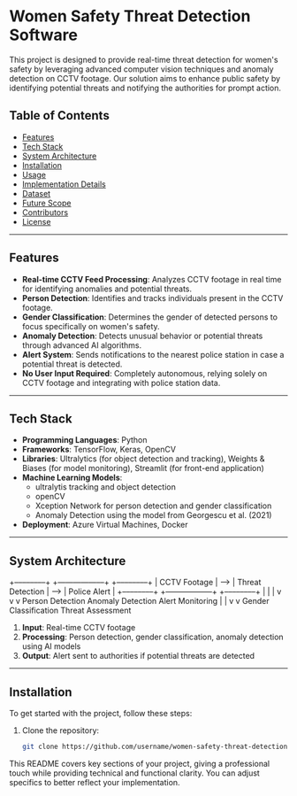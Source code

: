 # Women Safety Threat Detection Software

This project is designed to provide real-time threat detection for women's safety by leveraging advanced computer vision techniques and anomaly detection on CCTV footage. Our solution aims to enhance public safety by identifying potential threats and notifying the authorities for prompt action.

## Table of Contents
- [Features](#features)
- [Tech Stack](#tech-stack)
- [System Architecture](#system-architecture)
- [Installation](#installation)
- [Usage](#usage)
- [Implementation Details](#implementation-details)
- [Dataset](#dataset)
- [Future Scope](#future-scope)
- [Contributors](#contributors)
- [License](#license)

---

## Features

- **Real-time CCTV Feed Processing**: Analyzes CCTV footage in real time for identifying anomalies and potential threats.
- **Person Detection**: Identifies and tracks individuals present in the CCTV footage.
- **Gender Classification**: Determines the gender of detected persons to focus specifically on women's safety.
- **Anomaly Detection**: Detects unusual behavior or potential threats through advanced AI algorithms.
- **Alert System**: Sends notifications to the nearest police station in case a potential threat is detected.
- **No User Input Required**: Completely autonomous, relying solely on CCTV footage and integrating with police station data.

---

## Tech Stack

- **Programming Languages**: Python
- **Frameworks**: TensorFlow, Keras, OpenCV
- **Libraries**: Ultralytics (for object detection and tracking), Weights & Biases (for model monitoring), Streamlit (for front-end application)
- **Machine Learning Models**:
  - ultralytis tracking and object detection
  - openCV
  - Xception Network for person detection and gender classification
  - Anomaly Detection using the model from Georgescu et al. (2021)
- **Deployment**: Azure Virtual Machines, Docker

---

## System Architecture
+––––––––+            +—————––+            +––––––––+
|  CCTV Footage  |  ——>   |   Threat Detection  |  ——>   |   Police Alert  |
+––––––––+            +—————––+            +––––––––+
|                               |                                |
v                               v                                v
Person Detection               Anomaly Detection               Alert Monitoring
|                               |
v                               v
Gender Classification           Threat Assessment

1. **Input**: Real-time CCTV footage
2. **Processing**: Person detection, gender classification, anomaly detection using AI models
3. **Output**: Alert sent to authorities if potential threats are detected

---

## Installation

To get started with the project, follow these steps:

1. Clone the repository:
   ```bash
   git clone https://github.com/username/women-safety-threat-detection.git


This README covers key sections of your project, giving a professional touch while providing technical and functional clarity. You can adjust specifics to better reflect your implementation.
